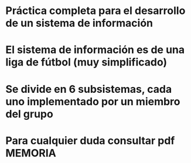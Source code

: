 # Práctica completa para el desarrollo de un sistema de información
# El sistema de información es de una liga de fútbol (muy simplificado)
# Se divide en 6 subsistemas, cada uno implementado por un miembro del grupo
# Para cualquier duda consultar pdf MEMORIA 